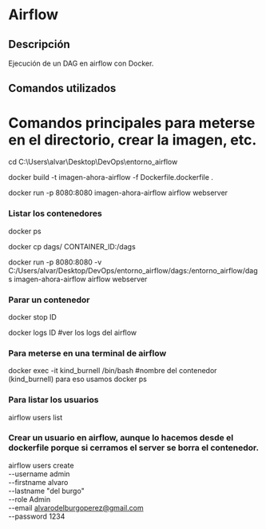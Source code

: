# Airflow

## Descripción

Ejecución de un DAG en airflow con Docker.

## Comandos utilizados

# Comandos principales para meterse en el directorio, crear la imagen, etc.

cd C:\Users\alvar\Desktop\DevOps\entorno_airflow

docker build -t imagen-ahora-airflow -f Dockerfile.dockerfile .

docker run -p 8080:8080 imagen-ahora-airflow airflow webserver 


### Listar los contenedores

docker ps      

docker cp dags/ CONTAINER_ID:/dags


docker run -p 8080:8080 -v C:/Users/alvar/Desktop/DevOps/entorno_airflow/dags:/entorno_airflow/dags imagen-ahora-airflow airflow webserver

### Parar un contenedor

docker stop ID 

docker logs ID     #ver los logs del airflow


### Para meterse en una terminal de airflow

docker exec -it kind_burnell /bin/bash    #nombre del contenedor (kind_burnell) para eso usamos docker ps

### Para listar los usuarios

airflow users list  

### Crear un usuario en airflow, aunque lo hacemos desde el dockerfile porque si cerramos el server se borra el contenedor.

airflow users create \
    --username admin \
    --firstname alvaro \
    --lastname "del burgo" \
    --role Admin \
    --email alvarodelburgoperez@gmail.com \
    --password 1234



